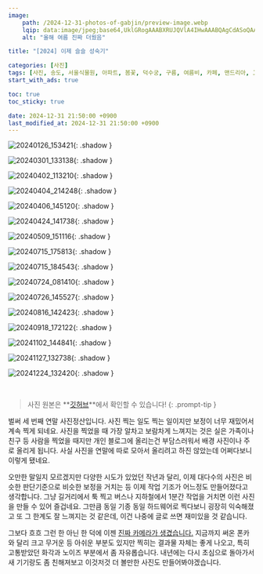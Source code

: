 ```yaml
---
image:
    path: /2024-12-31-photos-of-gabjin/preview-image.webp
    lqip: data:image/jpeg;base64,UklGRogAAABXRUJQVlA4IHwAAABQAgCdASoQAAgAAUAmJZgCdLoAEJEXQXspxpAAzj9wQghm4b3bbMOeM5+uLV8L7uZTzl5EZq2BXD9cl2GiCcEXLsAKr4eYgp1dn+ft8Z3raNVewBX/iIuoBhL9jGqUYhS5L5T2X1GIKpNt6Qu+vrbTgQ9lMeGbwOlk4AAA
    alt: "올해 여름 진짜 더웠음"

title: "[2024] 이제 슬슬 성숙기"

categories: [사진]
tags: [사진, 송도, 서울식물원, 아파트, 봄꽃, 덕수궁, 구름, 여름비, 카페, 맨드리아, 고드름]
start_with_ads: true

toc: true
toc_sticky: true

date: 2024-12-31 21:50:00 +0900
last_modified_at: 2024-12-31 21:50:00 +0900
---
```


![20240126_153421](/photo/20240126_153421.webp){: .shadow }

![20240301_133138](/photo/20240301_133138.webp){: .shadow }

![20240402_113210](/photo/20240402_113210.webp){: .shadow }

![20240404_214248](/photo/20240404_214248.webp){: .shadow }

![20240406_145120](/photo/20240406_145120.webp){: .shadow }

![20240424_141738](/photo/20240424_141738.webp){: .shadow }

![20240509_151116](/photo/20240509_151116.webp){: .shadow }

![20240715_175813](/photo/20240715_175813.webp){: .shadow }

![20240715_184543](/photo/20240715_184543.webp){: .shadow }

![20240724_081410](/photo/20240724_081410.webp){: .shadow }

![20240726_145527](/photo/20240726_145527.webp){: .shadow }

![20240816_142423](/photo/20240816_142423.webp){: .shadow }

![20240918_172122](/photo/20240918_172122.webp){: .shadow }

![20241102_144841](/photo/20241102_144841.webp){: .shadow }

![20241127_132738](/photo/20241127_132738.webp){: .shadow }

![20241224_132420](/photo/20241224_132420.webp){: .shadow }

<br>

> 사진 원본은 **[깃허브](https://github.com/hyngng/hyngng.github.io.resources/tree/master/photo/2024)**에서 확인할 수 있습니다!
{: .prompt-tip }

벌써 세 번째 연말 사진정산입니다. 사진 찍는 일도 찍는 일이지만 보정이 너무 재밌어서 계속 찍게 되네요. 사진을 찍었을 때 가장 알차고 보람차게 느껴지는 것은 실은 가족이나 친구 등 사람을 찍었을 때지만 개인 블로그에 올리는건 부담스러워서 배경 사진이나 주로 올리게 됩니다. 사실 사진을 연말에 따로 모아서 올리려고 하진 않았는데 어쩌다보니 이렇게 됐네요.

오만한 말일지 모르겠지만 다양한 시도가 있었던 작년과 달리, 이제 대다수의 사진은 비슷한 판단기준으로 비슷한 보정을 거치는 등 이제 작업 기조가 어느정도 만들어졌다고 생각합니다. 그냥 길거리에서 툭 찍고 버스나 지하철에서 1분간 작업을 거치면 이런 사진을 만들 수 있어 즐겁네요. 그만큼 동일 기종 동일 하드웨어로 찍다보니 굉장히 익숙해졌고 또 그 한계도 잘 느껴지는 것 같은데, 이건 나중에 글로 쓰면 재미있을 것 같습니다.

그보다 흐흐 그런 한 아닌 한 덕에 이젠 [진짜 카메라가 생겼습니다.](https://hyngng.github.io/posts/sony-a7c-review/) 지금까지 써온 폰카와 달리 크고 무거운 등 아쉬운 부분도 있지만 찍히는 결과물 자체는 좋게 나오고, 특히 고통받았던 화각과 노이즈 부분에서 좀 자유롭습니다. 내년에는 다시 초심으로 돌아가서 새 기기랑도 좀 친해져보고 이것저것 더 볼만한 사진도 만들어봐야겠습니다.